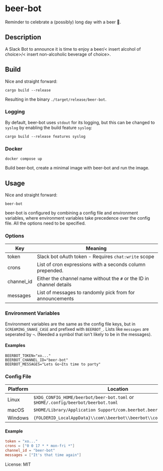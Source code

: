 # beer-bot

Reminder to celebrate a (possibly) long day with a beer 🍺.

## Description
A Slack Bot to announce it is time to enjoy a beer/< insert alcohol of choice>/< insert non-alcoholic beverage of choice>.

## Build

Nice and straight forward:
```shell
cargo build --release
```
Resulting in the binary `./target/release/beer-bot`.

### Logging

By default, beer-bot uses `stdout` for its logging, but this can be changed to `syslog` by enabling the build feature `syslog`:
```shell
cargo build --release features syslog
```

### Docker
```shell
docker compose up
```
Build beer-bot, create a minimal image with beer-bot and run the image.

## Usage

Nice and straight forward:
```shell
beer-bot
```

beer-bot is configured by combining a config file and environment variables, where environment variables take precedence over the config file.
All the options need to be specified.

### Options
| Key        | Meaning                                                              |
| ---------- | -------------------------------------------------------------------- |
| token      | Slack bot oAuth token - Requires `chat:write` scope                  |
| crons      | List of cron expressions with a seconds column prepended.            |
| channel_id | Either the channel name without the `#` or the ID in channel details |
| messages   | List of messages to randomly pick from for announcements             |

### Environment Variables

Environment variables are the same as the config file keys, but in `SCREAMING_SNAKE_CASE` and prefixed with `BEERBOT_`.
Lists like `messages` are seperated by `¬`. (Needed a symbol that isn't likely to be in the messages).

#### Examples
```shell
BEERBOT_TOKEN="xo..."
BEERBOT_CHANNEL_ID="beer-bot"
BEERBOT_MESSAGES="Lets Go¬Its time to party"
```

### Config File
|Platform | Location                                                                         |
| ------- | -------------------------------------------------------------------------------- |
| Linux   | `$XDG_CONFIG_HOME/beerbot/beer-bot.toml` or `$HOME/.config/beerbot/beerbot.toml` |
| macOS   | `$HOME/Library/Application Support/com.beerbot.beerbot/beerbot.toml`             |
| Windows | `{FOLDERID_LocalAppData}\\com\\beerbot\\beerbot\\config\\beerbot.toml`            |

#### Example
```toml
token = "xo..."
crons = ["0 0 17 * * mon-fri *"]
channel_id = "beer-bot"
messages = ["It's that time again"]
```

License: MIT
